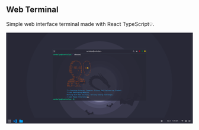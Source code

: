 ## Web Terminal 
Simple web interface terminal made with React TypeScript💡.

![img](./src/assets/img/img.png)



